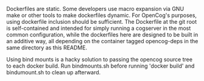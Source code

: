 Dockerfiles are static. Some developers use macro expansion via GNU make 
or other tools to make dockerfiles dynamic. For OpenCog's purposes, using
dockerfile inclusion should be sufficient. The Dockerfile at the git root
is self-contained and intended for simply running a cogserver in the most
common configuration, while the dockerfiles here are designed to be built 
in an additive way, all depending on the container tagged opencog-deps in
the same directory as this README.

Using bind mounts is a hacky solution to passing the opencog source tree
to each docker build. Run bindmounts.sh before running 'docker build' and
bindumount.sh to clean up afterward.
